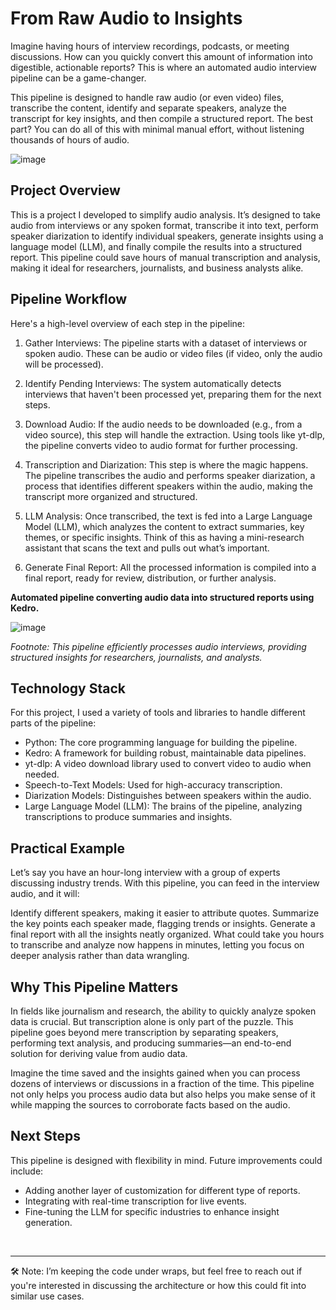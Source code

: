 # From Raw Audio to Insights

Imagine having hours of interview recordings, podcasts, or meeting discussions. How can you quickly convert this amount of information into digestible, actionable reports? This is where an automated audio interview pipeline can be a game-changer.

This pipeline is designed to handle raw audio (or even video) files, transcribe the content, identify and separate speakers, analyze the transcript for key insights, and then compile a structured report. The best part? You can do all of this with minimal manual effort, without listening thousands of hours of audio.

![image](/misc/diagram.jpeg)

## Project Overview
This is a project I developed to simplify audio analysis. It’s designed to take audio from interviews or any spoken format, transcribe it into text, perform speaker diarization to identify individual speakers, generate insights using a language model (LLM), and finally compile the results into a structured report. This pipeline could save hours of manual transcription and analysis, making it ideal for researchers, journalists, and business analysts alike.

## Pipeline Workflow
Here's a high-level overview of each step in the pipeline:

1) Gather Interviews: The pipeline starts with a dataset of interviews or spoken audio. These can be audio or video files (if video, only the audio will be processed).

2) Identify Pending Interviews: The system automatically detects interviews that haven't been processed yet, preparing them for the next steps.

3) Download Audio: If the audio needs to be downloaded (e.g., from a video source), this step will handle the extraction. Using tools like yt-dlp, the pipeline converts video to audio format for further processing.

4) Transcription and Diarization: This step is where the magic happens. The pipeline transcribes the audio and performs speaker diarization, a process that identifies different speakers within the audio, making the transcript more organized and structured.

5) LLM Analysis: Once transcribed, the text is fed into a Large Language Model (LLM), which analyzes the content to extract summaries, key themes, or specific insights. Think of this as having a mini-research assistant that scans the text and pulls out what’s important.

6) Generate Final Report: All the processed information is compiled into a final report, ready for review, distribution, or further analysis.

**Automated pipeline converting audio data into structured reports using Kedro.** 

![image](/misc/kedro-pipeline.png)

*Footnote: This pipeline efficiently processes audio interviews, providing structured insights for researchers, journalists, and analysts.*

## Technology Stack
For this project, I used a variety of tools and libraries to handle different parts of the pipeline:

- Python: The core programming language for building the pipeline.
- Kedro: A framework for building robust, maintainable data pipelines.
- yt-dlp: A video download library used to convert video to audio when needed.
- Speech-to-Text Models: Used for high-accuracy transcription.
- Diarization Models: Distinguishes between speakers within the audio.
- Large Language Model (LLM): The brains of the pipeline, analyzing transcriptions to produce summaries and insights.

## Practical Example
Let’s say you have an hour-long interview with a group of experts discussing industry trends. With this pipeline, you can feed in the interview audio, and it will:

Identify different speakers, making it easier to attribute quotes.
Summarize the key points each speaker made, flagging trends or insights.
Generate a final report with all the insights neatly organized.
What could take you hours to transcribe and analyze now happens in minutes, letting you focus on deeper analysis rather than data wrangling.

## Why This Pipeline Matters
In fields like journalism and research, the ability to quickly analyze spoken data is crucial. But transcription alone is only part of the puzzle. This pipeline goes beyond mere transcription by separating speakers, performing text analysis, and producing summaries—an end-to-end solution for deriving value from audio data.

Imagine the time saved and the insights gained when you can process dozens of interviews or discussions in a fraction of the time. This pipeline not only helps you process audio data but also helps you make sense of it while mapping the sources to corroborate facts based on the audio.

## Next Steps
This pipeline is designed with flexibility in mind. Future improvements could include:

- Adding another layer of customization for different type of reports.
- Integrating with real-time transcription for live events.
- Fine-tuning the LLM for specific industries to enhance insight generation.

<br>

---
🛠️ Note: I’m keeping the code under wraps, but feel free to reach out if you're interested in discussing the architecture or how this could fit into similar use cases.